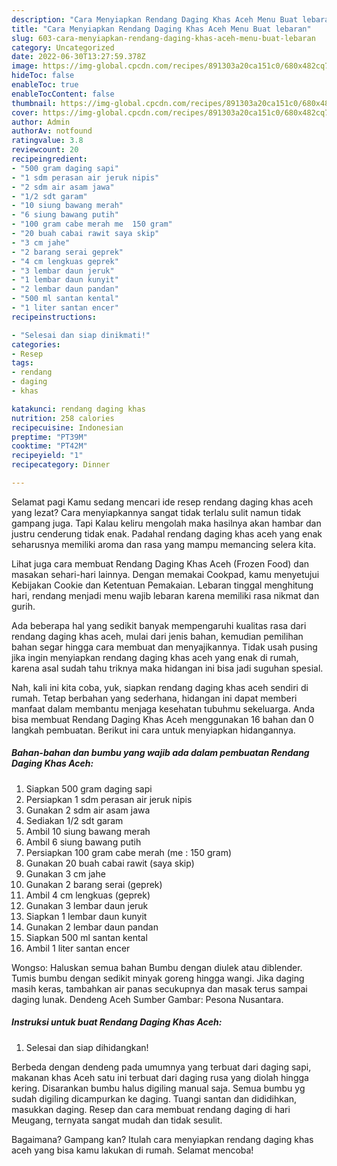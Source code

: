 ```yaml
---
description: "Cara Menyiapkan Rendang Daging Khas Aceh Menu Buat lebaran"
title: "Cara Menyiapkan Rendang Daging Khas Aceh Menu Buat lebaran"
slug: 603-cara-menyiapkan-rendang-daging-khas-aceh-menu-buat-lebaran
category: Uncategorized
date: 2022-06-30T13:27:59.378Z
image: https://img-global.cpcdn.com/recipes/891303a20ca151c0/680x482cq70/rendang-daging-khas-aceh-foto-resep-utama.jpg
hideToc: false
enableToc: true
enableTocContent: false
thumbnail: https://img-global.cpcdn.com/recipes/891303a20ca151c0/680x482cq70/rendang-daging-khas-aceh-foto-resep-utama.jpg
cover: https://img-global.cpcdn.com/recipes/891303a20ca151c0/680x482cq70/rendang-daging-khas-aceh-foto-resep-utama.jpg
author: Admin
authorAv: notfound
ratingvalue: 3.8
reviewcount: 20
recipeingredient:
- "500 gram daging sapi"
- "1 sdm perasan air jeruk nipis"
- "2 sdm air asam jawa"
- "1/2 sdt garam"
- "10 siung bawang merah"
- "6 siung bawang putih"
- "100 gram cabe merah me  150 gram"
- "20 buah cabai rawit saya skip"
- "3 cm jahe"
- "2 barang serai geprek"
- "4 cm lengkuas geprek"
- "3 lembar daun jeruk"
- "1 lembar daun kunyit"
- "2 lembar daun pandan"
- "500 ml santan kental"
- "1 liter santan encer"
recipeinstructions:

- "Selesai dan siap dinikmati!"
categories:
- Resep
tags:
- rendang
- daging
- khas

katakunci: rendang daging khas 
nutrition: 258 calories
recipecuisine: Indonesian
preptime: "PT39M"
cooktime: "PT42M"
recipeyield: "1"
recipecategory: Dinner

---
```



Selamat pagi Kamu sedang mencari ide resep rendang daging khas aceh yang lezat? Cara menyiapkannya sangat tidak terlalu sulit namun tidak gampang juga. Tapi Kalau keliru mengolah maka hasilnya akan hambar dan justru cenderung tidak enak. Padahal rendang daging khas aceh yang enak seharusnya memiliki aroma dan rasa yang mampu memancing selera kita.


Lihat juga cara membuat Rendang Daging Khas Aceh (Frozen Food) dan masakan sehari-hari lainnya. Dengan memakai Cookpad, kamu menyetujui Kebijakan Cookie dan Ketentuan Pemakaian. Lebaran tinggal menghitung hari, rendang menjadi menu wajib lebaran karena memiliki rasa nikmat dan gurih.

Ada beberapa hal yang sedikit banyak mempengaruhi kualitas rasa dari rendang daging khas aceh, mulai dari jenis bahan, kemudian pemilihan bahan segar hingga cara membuat dan menyajikannya. Tidak usah pusing jika ingin menyiapkan rendang daging khas aceh yang enak di rumah, karena asal sudah tahu triknya maka hidangan ini bisa jadi suguhan spesial.


Nah, kali ini kita coba, yuk, siapkan rendang daging khas aceh sendiri di rumah. Tetap berbahan yang sederhana, hidangan ini dapat memberi manfaat dalam membantu menjaga kesehatan tubuhmu sekeluarga. Anda bisa membuat Rendang Daging Khas Aceh menggunakan 16 bahan dan 0 langkah pembuatan. Berikut ini cara untuk menyiapkan hidangannya.

<!--inarticleads1-->

##### Bahan-bahan dan bumbu yang wajib ada dalam pembuatan Rendang Daging Khas Aceh:

1. Siapkan 500 gram daging sapi
1. Persiapkan 1 sdm perasan air jeruk nipis
1. Gunakan 2 sdm air asam jawa
1. Sediakan 1/2 sdt garam
1. Ambil 10 siung bawang merah
1. Ambil 6 siung bawang putih
1. Persiapkan 100 gram cabe merah (me : 150 gram)
1. Gunakan 20 buah cabai rawit (saya skip)
1. Gunakan 3 cm jahe
1. Gunakan 2 barang serai (geprek)
1. Ambil 4 cm lengkuas (geprek)
1. Gunakan 3 lembar daun jeruk
1. Siapkan 1 lembar daun kunyit
1. Gunakan 2 lembar daun pandan
1. Siapkan 500 ml santan kental
1. Ambil 1 liter santan encer


Wongso: Haluskan semua bahan Bumbu dengan diulek atau diblender. Tumis bumbu dengan sedikit minyak goreng hingga wangi. Jika daging masih keras, tambahkan air panas secukupnya dan masak terus sampai daging lunak. Dendeng Aceh Sumber Gambar: Pesona Nusantara. 

<!--inarticleads2-->

##### Instruksi untuk buat Rendang Daging Khas Aceh:


1. Selesai dan siap dihidangkan!

Berbeda dengan dendeng pada umumnya yang terbuat dari daging sapi, makanan khas Aceh satu ini terbuat dari daging rusa yang diolah hingga kering. Disarankan bumbu halus digiling manual saja. Semua bumbu yg sudah digiling dicampurkan ke daging. Tuangi santan dan dididihkan, masukkan daging. Resep dan cara membuat rendang daging di hari Meugang, ternyata sangat mudah dan tidak sesulit. 

Bagaimana? Gampang kan? Itulah cara menyiapkan rendang daging khas aceh yang bisa kamu lakukan di rumah. Selamat mencoba!
